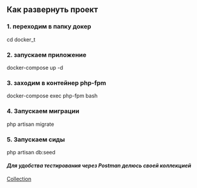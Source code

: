 
## Как развернуть проект

### 1. переходим в папку докер 
cd docker_t

### 2. запускаем приложение 
docker-compose up -d

### 3. заходим в контейнер php-fpm
docker-compose exec php-fpm bash

### 4. Запускаем миграции
php artisan migrate

### 5. Запускаем сиды
php artisan db:seed


#### *Для удобства тестирования через Postman делюсь своей коллекцией*
[Collection](https://drive.google.com/file/d/1eGdouwa6bQI6YtSk9fWiJHEFrK_vqfkm/view?usp=sharing)
